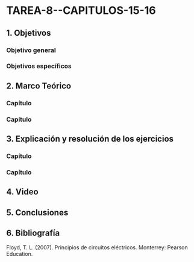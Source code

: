 # TAREA-8--CAPITULOS-15-16
## 1. Objetivos
### Objetivo general
### Objetivos específicos
## 2. Marco Teórico
### Capítulo
### Capítulo
## 3. Explicación y resolución de los ejercicios
### Capítulo
### Capítulo
## 4. Video
## 5. Conclusiones
## 6. Bibliografía

Floyd, T. L. (2007). Principios de circuitos eléctricos. Monterrey: Pearson Education.
